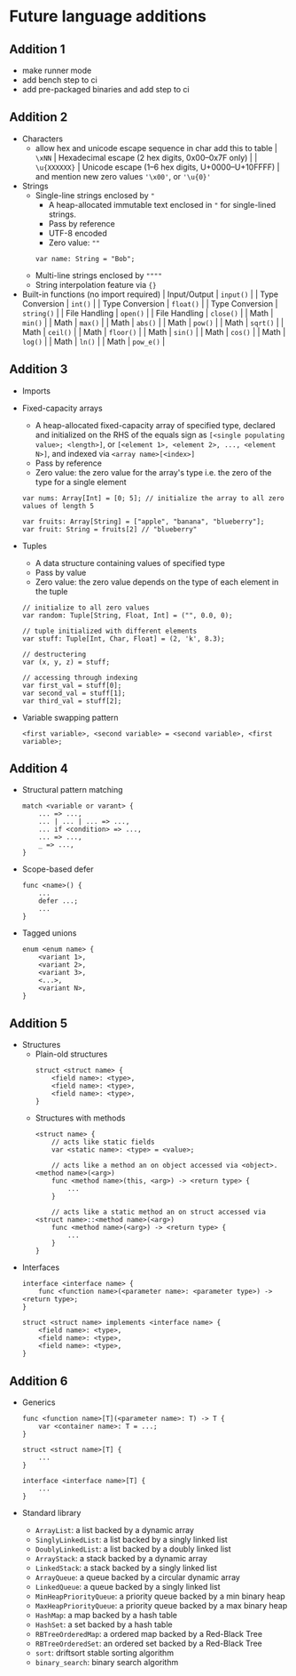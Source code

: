 # Future language additions

## Addition 1

- make runner mode
- add bench step to ci
- add pre-packaged binaries and add step to ci

## Addition 2

- Characters
    - allow hex and unicode escape sequence in char
    add this to table
    | `\xNN`          | Hexadecimal escape (2 hex digits, 0x00–0x7F only) |
    | `\u{XXXXXX}`    | Unicode escape (1–6 hex digits, U+0000–U+10FFFF) |
    and mention new zero values
    `'\x00'`, or `'\u{0}'`
- Strings
    - Single-line strings enclosed by `"`
        - A heap-allocated immutable text enclosed in `"` for single-lined strings.
        - Pass by reference
        - UTF-8 encoded
        - Zero value: `""`
        ```
        var name: String = "Bob";
        ```
    - Multi-line strings enclosed by `""""`
    - String interpolation feature via `{}`
- Built-in functions (no import required)
    | Input/Output    | `input()`  |
    | Type Conversion | `int()`    |
    | Type Conversion | `float()`  |
    | Type Conversion | `string()` |
    | File Handling   | `open()`   |
    | File Handling   | `close()`  |
    | Math            | `min()`    |
    | Math            | `max()`    |
    | Math            | `abs()`    |
    | Math            | `pow()`    |
    | Math            | `sqrt()`   |
    | Math            | `ceil()`   |
    | Math            | `floor()`  |
    | Math            | `sin()`    |
    | Math            | `cos()`    |
    | Math            | `log()`    |
    | Math            | `ln()`     |
    | Math            | `pow_e()`  |

## Addition 3

- Imports
- Fixed-capacity arrays
    - A heap-allocated fixed-capacity array of specified type, declared and initialized on the RHS of the equals sign as `[<single populating value>; <length>]`, or `[<element 1>, <element 2>, ..., <element N>]`, and indexed via `<array name>[<index>]`
    - Pass by reference
    - Zero value: the zero value for the array's type i.e. the zero of the type for a single element

    ```
    var nums: Array[Int] = [0; 5]; // initialize the array to all zero values of length 5
    ```

    ```
    var fruits: Array[String] = ["apple", "banana", "blueberry"];
    var fruit: String = fruits[2] // "blueberry"
    ```
- Tuples
    - A data structure containing values of specified type
    - Pass by value
    - Zero value: the zero value depends on the type of each element in the tuple

    ```
    // initialize to all zero values
    var random: Tuple[String, Float, Int] = ("", 0.0, 0);

    // tuple initialized with different elements
    var stuff: Tuple[Int, Char, Float] = (2, 'k', 8.3);

    // destructering
    var (x, y, z) = stuff;

    // accessing through indexing
    var first_val = stuff[0];
    var second_val = stuff[1];
    var third_val = stuff[2];
    ```
- Variable swapping pattern
    ```
    <first variable>, <second variable> = <second variable>, <first variable>;
    ```

## Addition 4

- Structural pattern matching
    ```
    match <variable or varant> {
        ... => ...,
        ... | ... | ... => ...,
        ... if <condition> => ...,
        ... => ...,
        _ => ...,
    }
    ```
- Scope-based defer
    ```
    func <name>() {
        ...
        defer ...;
        ...
    }
    ```
- Tagged unions
    ```
    enum <enum name> {
        <variant 1>,
        <variant 2>,
        <variant 3>,
        <...>,
        <variant N>,
    }
    ```

## Addition 5

- Structures
    - Plain-old structures
        ```
        struct <struct name> {
            <field name>: <type>,
            <field name>: <type>,
            <field name>: <type>,
        }
        ```
    - Structures with methods
        ```
        <struct name> {
            // acts like static fields
            var <static name>: <type> = <value>;

            // acts like a method an on object accessed via <object>.<method name>(<arg>)
            func <method name>(this, <arg>) -> <return type> {
                ...
            }

            // acts like a static method an on struct accessed via <struct name>::<method name>(<arg>)
            func <method name>(<arg>) -> <return type> {
                ...
            }
        }
        ```
- Interfaces
    ```
    interface <interface name> {
        func <function name>(<parameter name>: <parameter type>) -> <return type>;
    }
    ```
    ```
    struct <struct name> implements <interface name> {
        <field name>: <type>,
        <field name>: <type>,
        <field name>: <type>,
    }
    ```

## Addition 6

- Generics
    ```
    func <function name>[T](<parameter name>: T) -> T {
        var <container name>: T = ...;
    }
    ```

    ```
    struct <struct name>[T] {
        ...
    }
    ```

    ```
    interface <interface name>[T] {
        ...
    }
    ```
- Standard library
    - `ArrayList`: a list backed by a dynamic array
    - `SinglyLinkedList`: a list backed by a singly linked list
    - `DoublyLinkedList`: a list backed by a doubly linked list
    - `ArrayStack`: a stack backed by a dynamic array
    - `LinkedStack`: a stack backed by a singly linked list
    - `ArrayQueue`: a queue backed by a circular dynamic array
    - `LinkedQueue`: a queue backed by a singly linked list
    - `MinHeapPriorityQueue`: a priority queue backed by a min binary heap
    - `MaxHeapPriorityQueue`: a priority queue backed by a max binary heap
    - `HashMap`: a map backed by a hash table
    - `HashSet`: a set backed by a hash table
    - `RBTreeOrderedMap`: a ordered map backed by a Red-Black Tree
    - `RBTreeOrderedSet`: an ordered set backed by a Red-Black Tree
    - `sort`: driftsort stable sorting algorithm
    - `binary_search`: binary search algorithm
